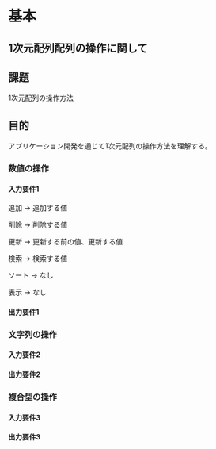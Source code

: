 # 基本

## $1$次元配列配列の操作に関して

## 課題

$1$次元配列の操作方法

## 目的

アプリケーション開発を通じて$1$次元配列の操作方法を理解する。

### 数値の操作

#### 入力要件1

追加 -> 追加する値

削除 -> 削除する値

更新 -> 更新する前の値、更新する値

検索 -> 検索する値

ソート -> なし

表示 -> なし

#### 出力要件1

### 文字列の操作

#### 入力要件2

#### 出力要件2

### 複合型の操作

#### 入力要件3

#### 出力要件3
